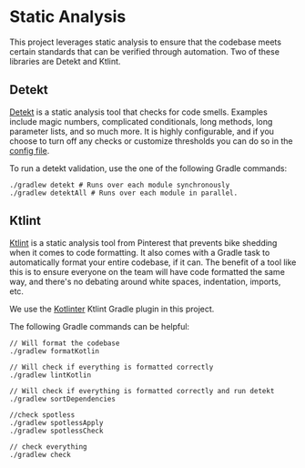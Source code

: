 # Static Analysis

This project leverages static analysis to ensure that the codebase meets certain standards that can be verified through automation. Two of these libraries are Detekt and Ktlint.

## Detekt

[Detekt](https://github.com/detekt/detekt) is a static analysis tool that checks for code smells. Examples include magic numbers, complicated conditionals, long methods, long parameter lists, and so much more. It is highly configurable, and if you choose to turn off any checks or customize thresholds you can do so in the [config file](/config/detekt/detekt.yml).

To run a detekt validation, use the one of the following Gradle commands:

```
./gradlew detekt # Runs over each module synchronously
./gradlew detektAll # Runs over each module in parallel.
```

## Ktlint

[Ktlint](https://github.com/pinterest/ktlint) is a static analysis tool from Pinterest that prevents bike shedding when it comes to code formatting. It also comes with a Gradle task to automatically format your entire codebase, if it can. The benefit of a tool like this is to ensure everyone on the team will have code formatted the same way, and there's no debating around white spaces, indentation, imports, etc. 

We use the [Kotlinter](https://github.com/jeremymailen/kotlinter-gradle) Ktlint Gradle plugin in this project.

The following Gradle commands can be helpful:

```
// Will format the codebase
./gradlew formatKotlin

// Will check if everything is formatted correctly
./gradlew lintKotlin

// Will check if everything is formatted correctly and run detekt
./gradlew sortDependencies

//check spotless
./gradlew spotlessApply
./gradlew spotlessCheck

// check everything
./gradlew check

```
